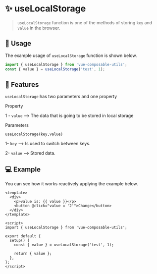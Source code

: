 # :sparkles: useLocalStorage

> `useLocalStorage` function is one of the methods of storing `key` and `value` in the browser.

## :convenience_store: Usage

The example usage of `useLocalStorage` function is shown below.

```js
import { useLocalStorage } from 'vue-composable-utils';
const { value } = useLocalStorage('test', 1);
```

## :rocket: Features

`useLocalStorage` has two parameters and one property 

Property

1 - `value` --> The data that is going to be stored in local storage

Parameters

`useLocalStorage(key,value)`

1- `key` --> Is used to switch between keys.

2- `value` --> Stored data.

## :computer: Example

You can see how it works reactively applying the example below.

<LocalStorageComponent />

```vue
<template>
  <div>
    <p>value is: {{ value }}</p>
    <button @click="value = '2'">Change</button>
  </div>
</template>

<script>
import { useLocalStorage } from 'vue-composable-utils';

export default {
  setup() {
    const { value } = useLocalStorage('test', 1);

    return { value };
  },
};
</script>
```

<ToggleDarkMode/>
